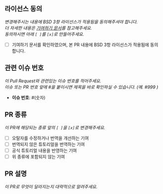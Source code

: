 ## 라이선스 동의
_변경해주시는 내용에 BSD 3항 라이선스가 적용됨을 동의해주셔야 합니다._<br />
_더 자세한 내용은 [기여하기 문서](https://github.com/PyTorchKorea/tutorials-kr/blob/master/CONTRIBUTING.md)를 참고해주세요._<br />
_동의하시면 아래 `[ ]`를 `[x]`로 만들어주세요._<br />

- [ ] 기여하기 문서를 확인하였으며, 본 PR 내용에 BSD 3항 라이선스가 적용됨에 동의합니다.

## 관련 이슈 번호
_이 Pull Request와 관련있는 이슈 번호를 적어주세요._<br />
_이슈 또는 PR 번호 앞에 #을 붙이시면 제목을 바로 확인하실 수 있습니다. (예. #999 )_

- **이슈 번호**: #(숫자)

## PR 종류
_이 PR에 해당되는 종류 앞의 `[ ]`을 `[x]`로 변경해주세요._<br />
- [ ] 오탈자를 수정하거나 번역을 개선하는 기여
- [ ] 번역되지 않은 튜토리얼을 번역하는 기여
- [ ] 공식 튜토리얼 내용을 반영하는 기여
- [ ] 위 종류에 포함되지 않는 기여

## PR 설명
_이 PR로 무엇이 달라지는지 대략적으로 알려주세요._

